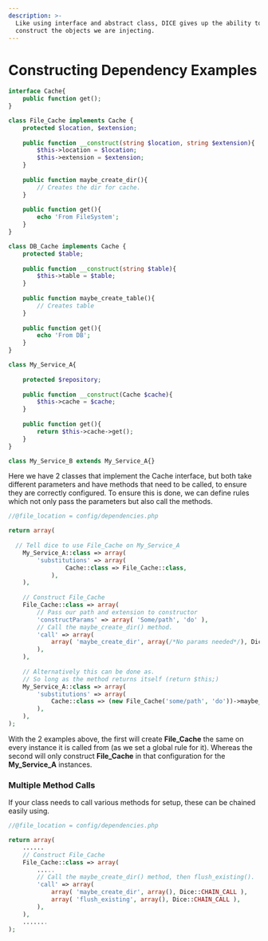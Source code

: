 ```yaml
---
description: >-
  Like using interface and abstract class, DICE gives up the ability to
  construct the objects we are injecting.
---
```


# Constructing Dependency Examples

```php
interface Cache{
    public function get();
}

class File_Cache implements Cache { 
    protected $location, $extension;
    
    public function __construct(string $location, string $extension){
        $this->location = $location;
        $this->extension = $extension;
    }
    
    public function maybe_create_dir(){
        // Creates the dir for cache.
    }
    
    public function get(){
        echo 'From FileSystem';
    }
}

class DB_Cache implements Cache { 
    protected $table;
    
    public function __construct(string $table){
        $this->table = $table;
    }
    
    public function maybe_create_table(){
        // Creates table
    }
    
    public function get(){
        echo 'From DB';
    }
}

class My_Service_A{
    
    protected $repository;
    
    public function __construct(Cache $cache){
        $this->cache = $cache;
    }
    
    public function get(){
        return $this->cache->get();
    }
}

class My_Service_B extends My_Service_A{}
```

Here we have 2 classes that implement the Cache interface, but both take different parameters and have methods that need to be called, to ensure they are correctly configured. To ensure this is done, we can define rules which not only pass the parameters but also call the methods.

```php
//@file_location = config/dependencies.php

return array(
  
  // Tell dice to use File_Cache on My_Service_A
	My_Service_A::class => array(
		'substitutions' => array(
				Cache::class => File_Cache::class,
			),
	),
	
	// Construct File_Cache
	File_Cache::class => array(
		// Pass our path and extension to constructor
		'constructParams' => array( 'Some/path', 'do' ),
		// Call the maybe_create_dir() method.
		'call' => array(
			array( 'maybe_create_dir', array(/*No params needed*/), Dice::CHAIN_CALL ),
		),
	),
	
	// Alternatively this can be done as.
	// So long as the method returns itself (return $this;)
	My_Service_A::class => array(
		'substitutions' => array(
			Cache::class => (new File_Cache('some/path', 'do'))->maybe_create_dir(),
		),
	),
);
```

With the 2 examples above, the first will create **File\_Cache** the same on every instance it is called from \(as we set a global rule for it\). Whereas the second will only construct **File\_Cache** in that configuration for the **My\_Service\_A** instances.

### Multiple Method Calls

If your class needs to call various methods for setup, these can be chained easily using.

```php
//@file_location = config/dependencies.php

return array(  
	......
	// Construct File_Cache
	File_Cache::class => array(
		.....
		// Call the maybe_create_dir() method, then flush_existing().
		'call' => array(
			array( 'maybe_create_dir', array(), Dice::CHAIN_CALL ),
			array( 'flush_existing', array(), Dice::CHAIN_CALL ),
		),
	),
	.......
);
```

